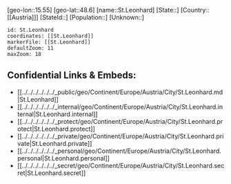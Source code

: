 ﻿---
location: [48.6,15.55]
mapzoom: [7,12] 
mapmarker: city 
type: City
tags:
- geo/City


SpocWebEntityId: 34469
isDeleted: false
confidential: public

---
[geo-lon::15.55]
[geo-lat::48.6]
[name::St.Leonhard]
[State::]
[Country::[[Austria]]]
[StateId::]
[Population::]
[Unknown::]


```leaflet
id: St.Leonhard
coordinates: [[St.Leonhard]]
markerFile: [[St.Leonhard]]
defaultZoom: 11 
maxZoom: 18
```


## Confidential Links & Embeds: 
- [[../../../../../../_public/geo/Continent/Europe/Austria/City/St.Leonhard.md|St.Leonhard]] 
- [[../../../../../../_internal/geo/Continent/Europe/Austria/City/St.Leonhard.internal|St.Leonhard.internal]] 
- [[../../../../../../_protect/geo/Continent/Europe/Austria/City/St.Leonhard.protect|St.Leonhard.protect]] 
- [[../../../../../../_private/geo/Continent/Europe/Austria/City/St.Leonhard.private|St.Leonhard.private]] 
- [[../../../../../../_personal/geo/Continent/Europe/Austria/City/St.Leonhard.personal|St.Leonhard.personal]] 
- [[../../../../../../_secret/geo/Continent/Europe/Austria/City/St.Leonhard.secret|St.Leonhard.secret]] 
